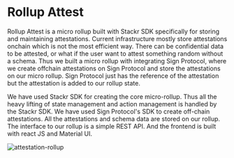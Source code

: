 # Rollup Attest

Rollup Attest is a micro rollup built with Stackr SDK specifically for storing and maintaining attestations. Current infrastructure mostly store attestations onchain which is not the most efficient way. There can be confidential data to be attested, or what if the user want to attest something random without a schema. Thus we built a micro rollup with integrating Sign Protocol, where we create offchain attestations on Sign Protocol and store the attestations on our micro rollup. Sign Protocol just has the reference of the attestation but the attestation is added to our rollup state.

We have used Stackr SDK for creating the core micro-rollup. Thus all the heavy lifting of state management and action management is handled by the Stackr SDK. We have used Sign Protocol's SDK to create off-chain attestations. All the attestations and schema data are stored on our rollup. The interface to our rollup is a simple REST API. And the frontend is built with react JS and Material UI.


![attestation-rollup](https://github.com/Shravan0402/RollUpAttest-Scaling-Eth/assets/66505181/fe5bdce4-0d07-49c0-be9b-fcc3dc29e51f)
